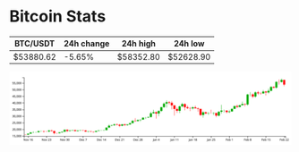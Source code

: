 # Bitcoin Stats

BTC/USDT|24h change|24h high|24h low|
|---|---|---|---|
|$53880.62|-5.65%|$58352.80|$52628.90|

<img src="./chart.svg">
